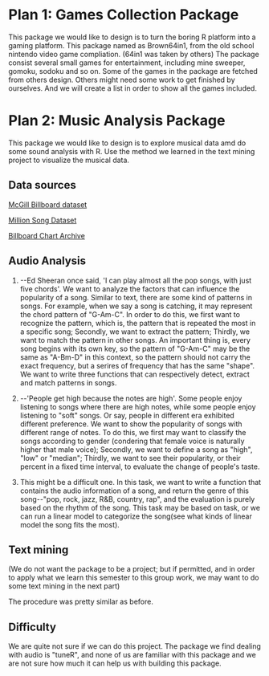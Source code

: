 
# Plan 1: Games Collection Package
This package we would like to design is to turn the boring R platform into a gaming platform. 
This package named as Brown64in1, from the old school nintendo video game compliation. (64in1 was taken by others)
The package consist several small games for entertainment, including mine sweeper, gomoku, sodoku and so on. 
Some of the games in the package are fetched from others design. Others might need some work to get finished by ourselves. 
And we will create a list in order to show all the games included. 

# Plan 2: Music Analysis Package

This package we would like to design is to explore musical data amd do some sound analysis with R. 
Use the method we learned in the text mining project to visualize the musical data.

## Data sources

[McGill Billboard dataset](http://ddmal.music.mcgill.ca/research/billboard)

[Million Song Dataset](https://labrosa.ee.columbia.edu/millionsong/)

[Billboard Chart Archive](http://www.song-database.com/charts.php)

## Audio Analysis

1. --Ed Sheeran once said, 'I can play almost all the pop songs, with just five chords'.
We want to analyze the factors that can influence the popularity of a song. Similar to text, there are some kind of patterns in songs. For example, when we say a song is catching, it may represent the chord pattern of "G-Am-C". In order to do this, we first want to recognize the pattern, which is, the pattern that is repeated the most in a specific song; Secondly, we want to extract the pattern; Thirdly, we want to match the pattern in other songs. An important thing is, every song begins with its own key, so the pattern of "G-Am-C" may be the same as "A-Bm-D" in this context, so the pattern should not carry the exact frequency, but a serires of frequency that has the same "shape". We want to write three functions that can respectively detect, extract and match patterns in songs.

2. --'People get high because the notes are high'.
Some people enjoy listening to songs where there are high notes, while some people enjoy listening to "soft" songs. Or say, people in different era exhibited different preference. We want to show the popularity of songs with different range of notes. To do this, we first may want to classify the songs according to gender (condering that female voice is naturally higher that male voice); Secondly, we want to define a song as "high", "low" or "median"; Thirdly, we want to see their popularity, or their percent in a fixed time interval, to evaluate the change of people's taste. 

3. This might be a difficult one. In this task, we want to write a function that contains the audio information of a song, and return the genre of this song--"pop, rock, jazz, R&B, country, rap", and the evaluation is purely based on the rhythm of the song. This task may be based on task, or we can run a linear model to categorize the song(see what kinds of linear model the song fits the most).


## Text mining

(We do not want the package to be a project; but if permitted, and in order to apply what we learn this semester to this group work, we may want to do some text mining in the next part)

The procedure was pretty similar as before.

## Difficulty

We are quite not sure if we can do this project. The package we find dealing with audio is "tuneR", and none of us are familiar with this package and we are not sure how much it can help us with building this package.

